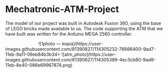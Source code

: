 # Mechatronic-ATM-Project
The model of our project was built in Autodesk Fusion 360, using the base of LEGO bricks made available to us. The code supporting the ATM that we have built was written for the Arduino MEGA 2560 controller.



<img src="images/atm_photo.png" width="100" height="10">
![1photo — kopia](https://user-images.githubusercontent.com/81390827/114305232-76666400-9ad7-11eb-9a11-09eb84b3b34<
![atm_photo](https://user-images.githubusercontent.com/81390827/114305389-4ec3cb80-9ad8-11eb-8e40-086e69967874.png)

